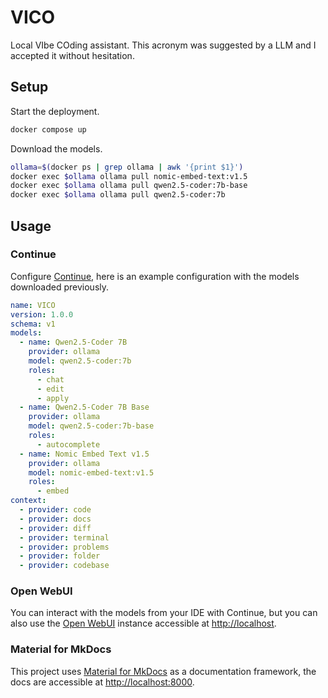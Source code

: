 # VICO

Local VIbe COding assistant. This acronym was suggested by a LLM and I accepted
it without hesitation.

## Setup

Start the deployment.

```bash
docker compose up
```

Download the models.

```bash
ollama=$(docker ps | grep ollama | awk '{print $1}')
docker exec $ollama ollama pull nomic-embed-text:v1.5
docker exec $ollama ollama pull qwen2.5-coder:7b-base
docker exec $ollama ollama pull qwen2.5-coder:7b
```

## Usage

### Continue

Configure [Continue](https://www.continue.dev), here is an example configuration
with the models downloaded previously.

```yaml
name: VICO
version: 1.0.0
schema: v1
models:
  - name: Qwen2.5-Coder 7B
    provider: ollama
    model: qwen2.5-coder:7b
    roles:
      - chat
      - edit
      - apply
  - name: Qwen2.5-Coder 7B Base
    provider: ollama
    model: qwen2.5-coder:7b-base
    roles:
      - autocomplete
  - name: Nomic Embed Text v1.5
    provider: ollama
    model: nomic-embed-text:v1.5
    roles:
      - embed
context:
  - provider: code
  - provider: docs
  - provider: diff
  - provider: terminal
  - provider: problems
  - provider: folder
  - provider: codebase
```

### Open WebUI

You can interact with the models from your IDE with Continue, but you can also
use the [Open WebUI](https://openwebui.com) instance accessible at
[http://localhost](http://localhost).

### Material for MkDocs

This project uses
[Material for MkDocs](https://squidfunk.github.io/mkdocs-material) as a
documentation framework, the docs are accessible at
[http://localhost:8000](http://localhost:8000).
